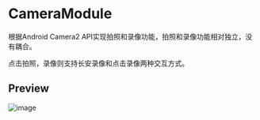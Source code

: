 # CameraModule
根据Android Camera2 API实现拍照和录像功能，拍照和录像功能相对独立，没有耦合。

点击拍照，录像则支持长安录像和点击录像两种交互方式。

## Preview
![image](https://github.com/puming/CameraModule/blob/master/camera_priview.gif)
